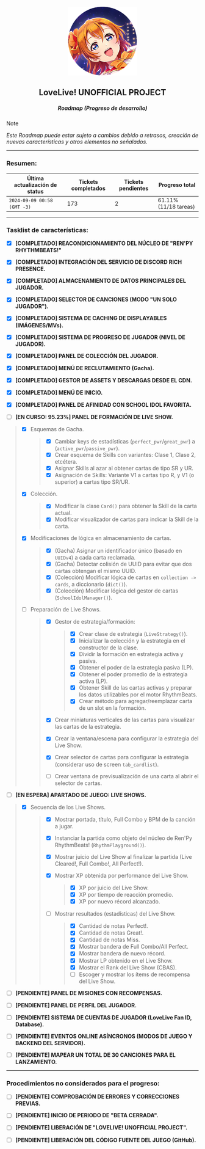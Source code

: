 <p align="center">
  <img width="180" height="180" src="https://github.com/CharlieFuu69/RenPy_RhythmBeats/blob/main/icons/llup_icon.png">
</p>

<h2 align="center"> LoveLive! UNOFFICIAL PROJECT </h2>
<h5 align="center"> Roadmap (Progreso de desarrollo) </h5>

> [!NOTE]
> _Este Roadmap puede estar sujeto a cambios debido a retrasos, creación de nuevas características y otros elementos no señalados._

---

### Resumen:

| Última actualización de status | Tickets completados | Tickets pendientes | Progreso total         |
|---|---|---|---|
| `2024-09-09 00:58 (GMT -3)`    | 173                 | 2                  | 61.11% (11/18 tareas)  |

---

### Tasklist de características:

- [x] **[COMPLETADO] REACONDICIONAMIENTO DEL NÚCLEO DE "REN'PY RHYTHMBEATS!"**

- [x] **[COMPLETADO] INTEGRACIÓN DEL SERVICIO DE DISCORD RICH PRESENCE.**

- [x] **[COMPLETADO] ALMACENAMIENTO DE DATOS PRINCIPALES DEL JUGADOR.**

- [x] **[COMPLETADO] SELECTOR DE CANCIONES (MODO "UN SOLO JUGADOR").**

- [x] **[COMPLETADO] SISTEMA DE CACHING DE DISPLAYABLES (IMÁGENES/MVs).**

- [x] **[COMPLETADO] SISTEMA DE PROGRESO DE JUGADOR (NIVEL DE JUGADOR).**

- [x] **[COMPLETADO] PANEL DE COLECCIÓN DEL JUGADOR.**

- [x] **[COMPLETADO] MENÚ DE RECLUTAMIENTO (Gacha).**

- [x] **[COMPLETADO] GESTOR DE ASSETS Y DESCARGAS DESDE EL CDN.**

- [x] **[COMPLETADO] MENÚ DE INICIO.**

- [x] **[COMPLETADO] PANEL DE AFINIDAD CON SCHOOL IDOL FAVORITA.**

- [ ] **[EN CURSO: 95.23%] PANEL DE FORMACIÓN DE LIVE SHOW.**
> - [x] Esquemas de Gacha.
>   > - [x] Cambiar keys de estadísticas (`perfect_pwr`/`great_pwr`) a (`active_pwr`/`passive_pwr`).
>   > - [x] Crear esquema de Skills con variantes: Clase 1, Clase 2, etcétera.
>   > - [x] Asignar Skills al azar al obtener cartas de tipo SR y UR.
>   > - [x] Asignación de Skills: Variante V1 a cartas tipo R, y V1 (o superior) a cartas tipo SR/UR.
>
> - [x] Colección.
>   > - [x] Modificar la clase `Card()` para obtener la Skill de la carta actual.
>   > - [x] Modificar visualizador de cartas para indicar la Skill de la carta.
>
> - [x] Modificaciones de lógica en almacenamiento de cartas.
>   > - [x] (Gacha) Asignar un identificador único (basado en `UUIDv4`) a cada carta reclamada.
>   > - [x] (Gacha) Detectar colisión de UUID para evitar que dos cartas obtengan el mismo UUID.
>   > - [x] (Colección) Modificar lógica de cartas en `collection -> cards`, a diccionario (`dict()`).
>   > - [x] (Colección) Modificar lógica del gestor de cartas (`SchoolIdolManager()`).
>
> - [ ] Preparación de Live Shows.
>   > - [x] Gestor de estrategia/formación:
>   >   > - [x] Crear clase de estrategia (`LiveStrategy()`).
>   >   > - [x] Inicializar la colección y la estrategia en el constructor de la clase.
>   >   > - [x] Dividir la formación en estrategia activa y pasiva.
>   >   > - [x] Obtener el poder de la estrategia pasiva (LP).
>   >   > - [x] Obtener el poder promedio de la estrategia activa (LP).
>   >   > - [x] Obtener Skill de las cartas activas y preparar los datos utilizables por el motor RhythmBeats.
>   >   > - [x] Crear método para agregar/reemplazar carta de un slot en la formación.
>   >       
>   > - [x] Crear miniaturas verticales de las cartas para visualizar las cartas de la estrategia.
>   > - [x] Crear la ventana/escena para configurar la estrategia del Live Show.
>   > - [x] Crear selector de cartas para configurar la estrategia (considerar uso de screen `tab_cardlist`).
>   > - [ ] Crear ventana de previsualización de una carta al abrir el selector de cartas.

- [ ] **[EN ESPERA] APARTADO DE JUEGO: LIVE SHOWS.**
> - [x] Secuencia de los Live Shows.
>   > - [x] Mostrar portada, título, Full Combo y BPM de la canción a jugar.
>   > - [x] Instanciar la partida como objeto del núcleo de Ren'Py RhythmBeats! (`RhythmPlayground()`).
>   > - [x] Mostrar juicio del Live Show al finalizar la partida (Live Cleared!, Full Combo!, All Perfect!).
>   > - [x] Mostrar XP obtenida por performance del Live Show.
>   >   > - [x] XP por juicio del Live Show.
>   >   > - [x] XP por tiempo de reacción promedio.
>   >   > - [x] XP por nuevo récord alcanzado.
>   >
>   > - [ ] Mostrar resultados (estadísticas) del Live Show.
>   >   > - [x] Cantidad de notas Perfect!.
>   >   > - [x] Cantidad de notas Great!.
>   >   > - [x] Cantidad de notas Miss.
>   >   > - [x] Mostrar bandera de Full Combo/All Perfect.
>   >   > - [x] Mostrar bandera de nuevo récord.
>   >   > - [x] Mostrar LP obtenido en el Live Show.
>   >   > - [x] Mostrar el Rank del Live Show (CBAS).
>   >   > - [ ] Escoger y mostrar los ítems de recompensa del Live Show.

- [ ] **[PENDIENTE] PANEL DE MISIONES CON RECOMPENSAS.**

- [ ] **[PENDIENTE] PANEL DE PERFIL DEL JUGADOR.**

- [ ] **[PENDIENTE] SISTEMA DE CUENTAS DE JUGADOR (LoveLive Fan ID, Database).**

- [ ] **[PENDIENTE] EVENTOS ONLINE ASÍNCRONOS (MODOS DE JUEGO Y BACKEND DEL SERVIDOR).**

- [ ] **[PENDIENTE] MAPEAR UN TOTAL DE 30 CANCIONES PARA EL LANZAMIENTO.**

---

### Procedimientos no considerados para el progreso:

- [ ] **[PENDIENTE] COMPROBACIÓN DE ERRORES Y CORRECCIONES PREVIAS.**

- [ ] **[PENDIENTE] INICIO DE PERIODO DE "BETA CERRADA".**

- [ ] **[PENDIENTE] LIBERACIÓN DE "LOVELIVE! UNOFFICIAL PROJECT".**

- [ ] **[PENDIENTE] LIBERACIÓN DEL CÓDIGO FUENTE DEL JUEGO (GitHub).**

